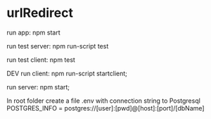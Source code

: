 # urlRedirect

run app:
npm start

run test server:
npm run-script test

run test client:
npm test


DEV
run client:
npm run-script startclient;

run server:
npm start;


In root folder create a file .env with connection string to Postgresql
POSTGRES_INFO = postgres://[user]:[pwd]@[host]:[port]/[dbName]
